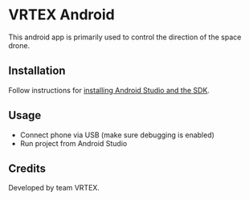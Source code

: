 VRTEX Android
============

This android app is primarily used to control the direction of the space drone.

Installation
-----------

Follow instructions for
[installing Android Studio and the SDK](https://developer.android.com/sdk/index.html).

Usage
-----

* Connect phone via USB (make sure debugging is enabled)
* Run project from Android Studio

Credits
-------

Developed by team VRTEX.
